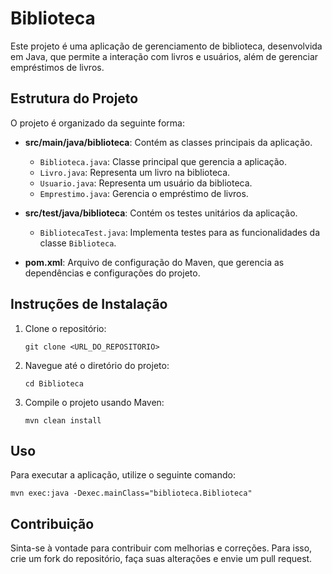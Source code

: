 # Biblioteca

Este projeto é uma aplicação de gerenciamento de biblioteca, desenvolvida em Java, que permite a interação com livros e usuários, além de gerenciar empréstimos de livros.

## Estrutura do Projeto

O projeto é organizado da seguinte forma:

- **src/main/java/biblioteca**: Contém as classes principais da aplicação.
  - `Biblioteca.java`: Classe principal que gerencia a aplicação.
  - `Livro.java`: Representa um livro na biblioteca.
  - `Usuario.java`: Representa um usuário da biblioteca.
  - `Emprestimo.java`: Gerencia o empréstimo de livros.

- **src/test/java/biblioteca**: Contém os testes unitários da aplicação.
  - `BibliotecaTest.java`: Implementa testes para as funcionalidades da classe `Biblioteca`.

- **pom.xml**: Arquivo de configuração do Maven, que gerencia as dependências e configurações do projeto.

## Instruções de Instalação

1. Clone o repositório:
   ```
   git clone <URL_DO_REPOSITORIO>
   ```

2. Navegue até o diretório do projeto:
   ```
   cd Biblioteca
   ```

3. Compile o projeto usando Maven:
   ```
   mvn clean install
   ```

## Uso

Para executar a aplicação, utilize o seguinte comando:
```
mvn exec:java -Dexec.mainClass="biblioteca.Biblioteca"
```

## Contribuição

Sinta-se à vontade para contribuir com melhorias e correções. Para isso, crie um fork do repositório, faça suas alterações e envie um pull request.